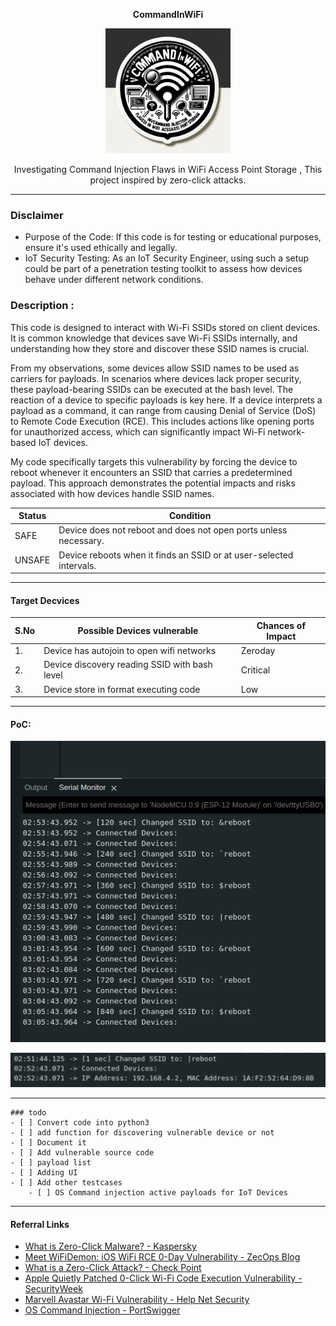 <p align="center">
  <strong>CommandInWiFi</strong>
</p>

<p align="center">
  <img src="CommandInWiFi-sticker.png" alt="CommandInWiFi sticker" style="width:200px;"/>
</p>

<p align="center">
  Investigating Command Injection Flaws in WiFi Access Point Storage , This project inspired by zero-click attacks.
</p>


-------------------------------
### Disclaimer 
- Purpose of the Code: If this code is for testing or educational purposes, ensure it's used ethically and legally.
- IoT Security Testing: As an IoT Security Engineer, using such a setup could be part of a penetration testing toolkit to assess how devices behave under different network conditions.

### Description :
This code is designed to interact with Wi-Fi SSIDs stored on client devices. It is common knowledge that devices save Wi-Fi SSIDs internally, and understanding how they store and discover these SSID names is crucial. 

From my observations, some devices allow SSID names to be used as carriers for payloads. In scenarios where devices lack proper security, these payload-bearing SSIDs can be executed at the bash level. The reaction of a device to specific payloads is key here. If a device interprets a payload as a command, it can range from causing Denial of Service (DoS) to  Remote Code Execution (RCE). This includes actions like opening ports for unauthorized access, which can significantly impact Wi-Fi network-based IoT devices. 

My code specifically targets this vulnerability by forcing the device to reboot whenever it encounters an SSID that carries a predetermined payload. This approach demonstrates the potential impacts and risks associated with how devices handle SSID names. 

| Status | Condition                                                         |
|--------|-------------------------------------------------------------------|
| SAFE   | Device does not reboot and does not open ports unless necessary.  |
| UNSAFE | Device reboots when it finds an SSID or at user-selected intervals. |

-----------------------------------
#### Target Decvices 
| S.No | Possible Devices vulnerable | Chances of Impact |
|---|---|---|
|1.| Device has autojoin to open wifi networks | Zeroday |
|2.| Device discovery reading SSID with bash level | Critical |
|3.| Device store in format executing code | Low |

------------------------------------
#### PoC:

![](poc/ssid-changing.png)

![](poc/expecte-output.png)

--------------------------------
```[tasklist]
### todo
- [ ] Convert code into python3
- [ ] add function for discovering vulnerable device or not
- [ ] Document it
- [ ] Add vulnerable source code
- [ ] payload list
- [ ] Adding UI
- [ ] Add other testcases
    - [ ] OS Command injection active payloads for IoT Devices
```
----------------------------------
#### Referral Links

- [What is Zero-Click Malware? - Kaspersky](https://www.kaspersky.com/resource-center/definitions/what-is-zero-click-malware)
- [Meet WiFiDemon: iOS WiFi RCE 0-Day Vulnerability - ZecOps Blog](https://blog.zecops.com/research/meet-wifidemon-ios-wifi-rce-0-day-vulnerability-and-a-zero-click-vulnerability-that-was-silently-patched/)
- [What is a Zero-Click Attack? - Check Point](https://www.checkpoint.com/cyber-hub/cyber-security/what-is-a-zero-click-attack/)
- [Apple Quietly Patched 0-Click Wi-Fi Code Execution Vulnerability - SecurityWeek](https://www.securityweek.com/researchers-apple-quietly-patched-0-click-wi-fi-code-execution-vulnerability-ios/)
- [Marvell Avastar Wi-Fi Vulnerability - Help Net Security](https://www.helpnetsecurity.com/2019/01/21/marvell-avastar-wi-fi-vulnerability/)
- [OS Command Injection - PortSwigger](https://portswigger.net/web-security/os-command-injection)

